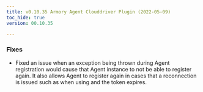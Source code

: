 ```yaml
---
title: v0.10.35 Armory Agent Clouddriver Plugin (2022-05-09)
toc_hide: true
version: 00.10.35

---
```


### Fixes

* Fixed an issue when an exception being thrown during Agent registration would cause that Agent instance to not be able to register again. It also allows Agent to register again in cases that a reconnection is issued such as when using  and the token expires.
